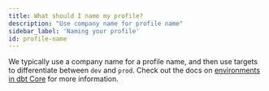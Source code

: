 ```yaml
---
title: What should I name my profile?
description: "Use company name for profile name"
sidebar_label: 'Naming your profile'
id: profile-name
---
```

We typically use a company name for a profile name, and then use targets to differentiate between `dev` and `prod`. Check out the docs on [environments in dbt Core](/docs/core/dbt-core-environments) for more information.
